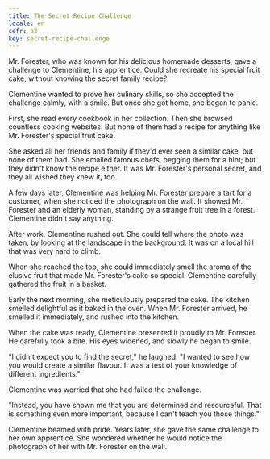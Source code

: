 ```yaml
---
title: The Secret Recipe Challenge
locale: en
cefr: b2
key: secret-recipe-challenge
---
```


Mr. Forester, who was known for his delicious homemade desserts, gave a challenge to Clementine, his apprentice. Could she recreate his special fruit cake, without knowing the secret family recipe?

Clementine wanted to prove her culinary skills, so she accepted the challenge calmly, with a smile. But once she got home, she began to panic.

First, she read every cookbook in her collection. Then she browsed countless cooking websites. But none of them had a recipe for anything like Mr. Forester's special fruit cake.

She asked all her friends and family if they'd ever seen a similar cake, but none of them had. She emailed famous chefs, begging them for a hint; but they didn't know the recipe either. It was Mr. Forester's personal secret, and they all wished they knew it, too.

A few days later, Clementine was helping Mr. Forester prepare a tart for a customer, when she noticed the photograph on the wall. It showed Mr. Forester and an elderly woman, standing by a strange fruit tree in a forest. Clementine didn't say anything.

After work, Clementine rushed out. She could tell where the photo was taken, by looking at the landscape in the background. It was on a local hill that was very hard to climb.

When she reached the top, she could immediately smell the aroma of the elusive fruit that made Mr. Forester's cake so special. Clementine carefully gathered the fruit in a basket.

Early the next morning, she meticulously prepared the cake. The kitchen smelled delightful as it baked in the oven. When Mr. Forester arrived, he smelled it immediately, and rushed into the kitchen.

When the cake was ready, Clementine presented it proudly to Mr. Forester. He carefully took a bite. His eyes widened, and slowly he began to smile.

"I didn't expect you to find the secret," he laughed. "I wanted to see how you would create a similar flavour. It was a test of your knowledge of different ingredients."

Clementine was worried that she had failed the challenge.

"Instead, you have shown me that you are determined and resourceful. That is something even more important, because I can't teach you those things."

Clementine beamed with pride. Years later, she gave the same challenge to her own apprentice. She wondered whether he would notice the photograph of her with Mr. Forester on the wall.